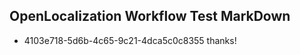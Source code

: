 ## OpenLocalization Workflow Test MarkDown
* 4103e718-5d6b-4c65-9c21-4dca5c0c8355 
thanks!<!--HONumber=Mar16_HO4-->
